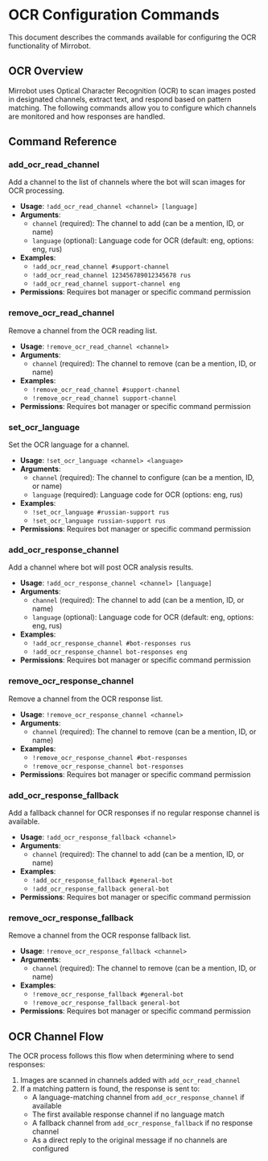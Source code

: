 # OCR Configuration Commands

This document describes the commands available for configuring the OCR functionality of Mirrobot.

## OCR Overview

Mirrobot uses Optical Character Recognition (OCR) to scan images posted in designated channels, extract text, and respond based on pattern matching. The following commands allow you to configure which channels are monitored and how responses are handled.

## Command Reference

### add_ocr_read_channel
Add a channel to the list of channels where the bot will scan images for OCR processing.

- **Usage**: `!add_ocr_read_channel <channel> [language]`
- **Arguments**: 
  - `channel` (required): The channel to add (can be a mention, ID, or name)
  - `language` (optional): Language code for OCR (default: eng, options: eng, rus)
- **Examples**: 
  - `!add_ocr_read_channel #support-channel`
  - `!add_ocr_read_channel 123456789012345678 rus`
  - `!add_ocr_read_channel support-channel eng`
- **Permissions**: Requires bot manager or specific command permission

### remove_ocr_read_channel
Remove a channel from the OCR reading list.

- **Usage**: `!remove_ocr_read_channel <channel>`
- **Arguments**: 
  - `channel` (required): The channel to remove (can be a mention, ID, or name)
- **Examples**: 
  - `!remove_ocr_read_channel #support-channel`
  - `!remove_ocr_read_channel support-channel`
- **Permissions**: Requires bot manager or specific command permission

### set_ocr_language
Set the OCR language for a channel.

- **Usage**: `!set_ocr_language <channel> <language>`
- **Arguments**: 
  - `channel` (required): The channel to configure (can be a mention, ID, or name)
  - `language` (required): Language code for OCR (options: eng, rus)
- **Examples**: 
  - `!set_ocr_language #russian-support rus`
  - `!set_ocr_language russian-support rus`
- **Permissions**: Requires bot manager or specific command permission

### add_ocr_response_channel
Add a channel where bot will post OCR analysis results.

- **Usage**: `!add_ocr_response_channel <channel> [language]`
- **Arguments**: 
  - `channel` (required): The channel to add (can be a mention, ID, or name)
  - `language` (optional): Language code for OCR (default: eng, options: eng, rus)
- **Examples**: 
  - `!add_ocr_response_channel #bot-responses rus`
  - `!add_ocr_response_channel bot-responses eng`
- **Permissions**: Requires bot manager or specific command permission

### remove_ocr_response_channel
Remove a channel from the OCR response list.

- **Usage**: `!remove_ocr_response_channel <channel>`
- **Arguments**: 
  - `channel` (required): The channel to remove (can be a mention, ID, or name)
- **Examples**: 
  - `!remove_ocr_response_channel #bot-responses`
  - `!remove_ocr_response_channel bot-responses`
- **Permissions**: Requires bot manager or specific command permission

### add_ocr_response_fallback
Add a fallback channel for OCR responses if no regular response channel is available.

- **Usage**: `!add_ocr_response_fallback <channel>`
- **Arguments**: 
  - `channel` (required): The channel to add (can be a mention, ID, or name)
- **Examples**: 
  - `!add_ocr_response_fallback #general-bot`
  - `!add_ocr_response_fallback general-bot`
- **Permissions**: Requires bot manager or specific command permission

### remove_ocr_response_fallback
Remove a channel from the OCR response fallback list.

- **Usage**: `!remove_ocr_response_fallback <channel>`
- **Arguments**: 
  - `channel` (required): The channel to remove (can be a mention, ID, or name)
- **Examples**: 
  - `!remove_ocr_response_fallback #general-bot`
  - `!remove_ocr_response_fallback general-bot`
- **Permissions**: Requires bot manager or specific command permission

## OCR Channel Flow

The OCR process follows this flow when determining where to send responses:

1. Images are scanned in channels added with `add_ocr_read_channel`
2. If a matching pattern is found, the response is sent to:
   - A language-matching channel from `add_ocr_response_channel` if available
   - The first available response channel if no language match
   - A fallback channel from `add_ocr_response_fallback` if no response channel
   - As a direct reply to the original message if no channels are configured
